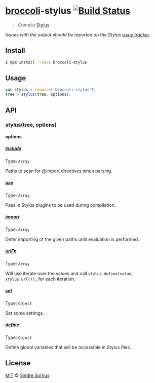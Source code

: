# [broccoli](https://github.com/joliss/broccoli)-stylus [![Build Status](https://travis-ci.org/sindresorhus/broccoli-stylus.svg?branch=master)](https://travis-ci.org/sindresorhus/broccoli-stylus)

> Compile [Stylus](https://github.com/LearnBoost/stylus)

*Issues with the output should be reported on the Stylus [issue tracker](https://github.com/LearnBoost/stylus/issues).*


## Install

```bash
$ npm install --save broccoli-stylus
```


## Usage

```js
var stylus = require('broccoli-stylus');
tree = stylus(tree, options);
```


## API

### stylus(tree, options)

#### options

##### [include](https://github.com/LearnBoost/stylus/blob/master/docs/js.md#includepath)

Type: `Array`

Paths to scan for @import directives when parsing.

##### [use](https://github.com/LearnBoost/stylus/blob/master/docs/js.md#usefn)

Type: `Array`

Pass in Stylus plugins to be used during compilation.

##### [import](https://github.com/LearnBoost/stylus/blob/master/docs/js.md#importpath)

Type: `Array`

Defer importing of the given paths until evaluation is performed.

##### [urlFn](http://learnboost.github.io/stylus/docs/functions.url.html)

Type: `Array`

Will use iterate over the values and call `stylus.define(value, stylus.url());` for each iteration.

##### [set](https://github.com/LearnBoost/stylus/blob/master/docs/js.md#setsetting-value)

Type: `Object`

Set some settings.

##### [define](https://github.com/LearnBoost/stylus/blob/master/docs/js.md#definename-node)

Type: `Object`

Define global variables that will be accessible in Stylus files.


## License

[MIT](http://opensource.org/licenses/MIT) © [Sindre Sorhus](http://sindresorhus.com)
